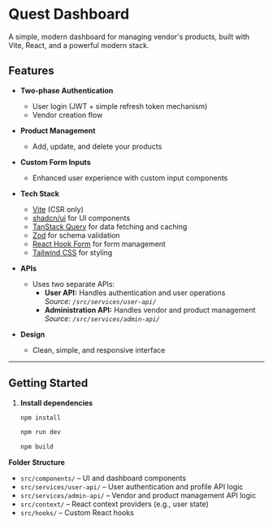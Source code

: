 # Quest Dashboard

A simple, modern dashboard for managing vendor's products, built with Vite, React, and a powerful modern stack.

## Features

- **Two-phase Authentication**
  - User login (JWT + simple refresh token mechanism)
  - Vendor creation flow

- **Product Management**
  - Add, update, and delete your products

- **Custom Form Inputs**
  - Enhanced user experience with custom input components

- **Tech Stack**
  - [Vite](https://vitejs.dev/) (CSR only)
  - [shadcn/ui](https://ui.shadcn.com/) for UI components
  - [TanStack Query](https://tanstack.com/query/latest) for data fetching and caching
  - [Zod](https://zod.dev/) for schema validation
  - [React Hook Form](https://react-hook-form.com/) for form management
  - [Tailwind CSS](https://tailwindcss.com/) for styling

- **APIs**
  - Uses two separate APIs:
    - **User API:** Handles authentication and user operations  
      _Source: `/src/services/user-api/`_
    - **Administration API:** Handles vendor and product management  
      _Source: `/src/services/admin-api/`_

- **Design**
  - Clean, simple, and responsive interface

---

## Getting Started

1. **Install dependencies**
   ```bash
   npm install
   ```
   ```bash
   npm run dev
   ```
   ```bash
   npm build
   ```

**Folder Structure**
- `src/components/` – UI and dashboard components
- `src/services/user-api/` – User authentication and profile API logic
- `src/services/admin-api/` – Vendor and product management API logic
- `src/context/` – React context providers (e.g., user state)
- `src/hooks/` – Custom React hooks